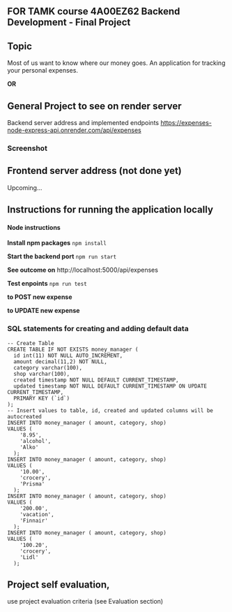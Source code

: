 ## FOR TAMK course 4A00EZ62 Backend Development - Final Project

## Topic

Most of us want to know where our money goes. An application for tracking your personal expenses.

**OR**

## General Project to see on render server

Backend server address and implemented endpoints
https://expenses-node-express-api.onrender.com/api/expenses

### Screenshot


## Frontend server address (not done yet)

Upcoming...

## Instructions for running the application locally

#### Node instructions

**Install npm packages**
`npm install`

**Start the backend port**
`npm run start`

**See outcome on**
http://localhost:5000/api/expenses

**Test enpoints**
`npm run test`

**to POST new expense**

**to UPDATE new expense**



### SQL statements for creating and adding default data
```
-- Create Table
CREATE TABLE IF NOT EXISTS money_manager (
  id int(11) NOT NULL AUTO_INCREMENT,
  amount decimal(11,2) NOT NULL,
  category varchar(100),
  shop varchar(100),
  created timestamp NOT NULL DEFAULT CURRENT_TIMESTAMP,
  updated timestamp NOT NULL DEFAULT CURRENT_TIMESTAMP ON UPDATE CURRENT_TIMESTAMP,
  PRIMARY KEY (`id`)
);
-- Insert values to table, id, created and updated columns will be autocreated
INSERT INTO money_manager ( amount, category, shop)
VALUES (
    '8.95',
    'alcohol',
    'Alko'
  );
INSERT INTO money_manager ( amount, category, shop)
VALUES (
    '10.00',
    'crocery',
    'Prisma'
  );
INSERT INTO money_manager ( amount, category, shop)
VALUES (
    '200.00',
    'vacation',
    'Finnair'
  );
INSERT INTO money_manager ( amount, category, shop)
VALUES (
    '100.20',
    'crocery',
    'Lidl'
  );

```

## Project self evaluation,
use project evaluation criteria (see Evaluation section)